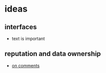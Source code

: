 # ideas

## interfaces

* text is important

## reputation and data ownership

* [on comments](comments.md)
